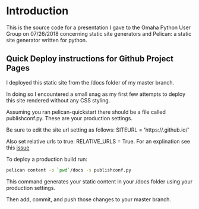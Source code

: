 # Introduction

This is the source code for a presentation I gave to the Omaha Python User Group on 07/26/2018 concerning static site generators and Pelican: a static site generator written for python.

## Quick Deploy instructions for Github Project Pages

I deployed this static site from the /docs folder of my master branch.

In doing so I encountered a small snag as my first few attempts to deploy this site rendered without any CSS styling.

Assuming you ran pelican-quickstart there should be a file called publishconf.py.  These are your production settings.

Be sure to edit the site url setting as follows: SITEURL = 'https://<username>.github.io/<repo name>'

Also set relative urls to true: RELATIVE_URLS = True.  For an explination see this [issue](https://github.com/getpelican/pelican/issues/1526)

To deploy a production build run: 

```bash
pelican content -o `pwd`/docs -s publishconf.py
```

This command generates your static content in your /docs folder using your production settings.

Then add, commit, and push those changes to your master branch.
